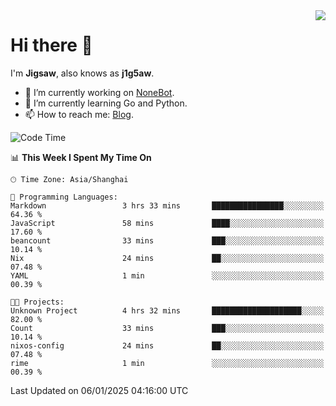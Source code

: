<a href="#">
  <img align="right" src="https://github-readme-stats.vercel.app/api?username=j1g5awi&count_private=true&show_icons=true&title_color=80070B&text_color=B3B3B3&bg_color=212121&icon_color=80070B" />
</a>

# Hi there 👋

I'm **Jigsaw**, also knows as **j1g5aw**.

- 🔭 I’m currently working on [NoneBot](https://github.com/nonebot).
- 🌱 I’m currently learning Go and Python.
- 📫 How to reach me: [Blog](https://blog.maddestroyer.xyz/).

<!--START_SECTION:waka-->
![Code Time](http://img.shields.io/badge/Code%20Time-1%2C819%20hrs%2043%20mins-blue)

📊 **This Week I Spent My Time On** 

```text
🕑︎ Time Zone: Asia/Shanghai

💬 Programming Languages: 
Markdown                 3 hrs 33 mins       ████████████████░░░░░░░░░   64.36 % 
JavaScript               58 mins             ████░░░░░░░░░░░░░░░░░░░░░   17.60 % 
beancount                33 mins             ███░░░░░░░░░░░░░░░░░░░░░░   10.14 % 
Nix                      24 mins             ██░░░░░░░░░░░░░░░░░░░░░░░   07.48 % 
YAML                     1 min               ░░░░░░░░░░░░░░░░░░░░░░░░░   00.39 % 

🐱‍💻 Projects: 
Unknown Project          4 hrs 32 mins       ████████████████████░░░░░   82.00 % 
Count                    33 mins             ███░░░░░░░░░░░░░░░░░░░░░░   10.14 % 
nixos-config             24 mins             ██░░░░░░░░░░░░░░░░░░░░░░░   07.48 % 
rime                     1 min               ░░░░░░░░░░░░░░░░░░░░░░░░░   00.39 % 
```


 Last Updated on 06/01/2025 04:16:00 UTC
<!--END_SECTION:waka-->
